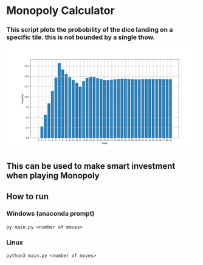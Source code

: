 # Monopoly Calculator

### This script plots the probobility of the dice landing on a specific tile. this is not bounded by a single thow.

![](result.png)

## This can be used to make smart investment when playing Monopoly

## How to run

### Windows (anaconda prompt)
```
py main.py <number of moves>
```
### Linux
```
python3 main.py <number of moves>
```